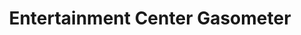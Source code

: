 ---
title: "Entertainment Center Gasometer"
url: /wien/entertainment-center-gasometer/
shop: Einkaufszentrum
---